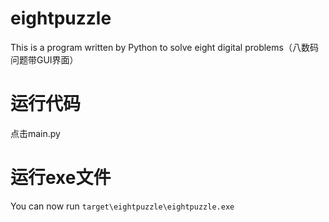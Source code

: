 # eightpuzzle
This is a program written by Python to solve eight digital problems（八数码问题带GUI界面）
# 运行代码
点击main.py
# 运行exe文件
You can now run `target\eightpuzzle\eightpuzzle.exe`
